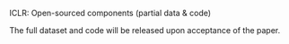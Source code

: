 ICLR: Open-sourced components (partial data & code)

The full dataset and code will be released upon acceptance of the paper.
